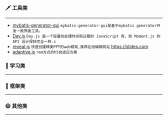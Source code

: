 ### 🗡 工具类
***
* [mybatis-generator-gui](https://github.com/zouzg/mybatis-generator-gui) `mybatis-generator-gui是基于mybatis generator开发一款界面工具。`
* [Day.js](https://github.com/iamkun/dayjs) `Day.js 是一个轻量的处理时间和日期的 JavaScript 库，和 Moment.js 的 API 设计保持完全一样.s`
* [reveal.js](https://github.com/hakimel/reveal.js#online-editor) `快速创建精美PPT的web框架,推荐在线编辑网站` https://slides.com
* [adaptive.js](https://github.com/finance-sh/adaptive) `rem方式的h5自适应方案`
### 🎃 学习类
***
### 🍔 框架类
***
### 😄 其他类
***